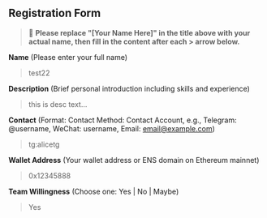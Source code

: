 ## Registration Form

> 📝 **Please replace "[Your Name Here]" in the title above with your actual name, then fill in the content after each > arrow below.**

**Name** (Please enter your full name)
>test22

**Description** (Brief personal introduction including skills and experience)
>this is desc text...

**Contact** (Format: Contact Method: Contact Account, e.g., Telegram: @username, WeChat: username, Email: email@example.com)
>tg:alicetg

**Wallet Address** (Your wallet address or ENS domain on Ethereum mainnet)
>0x12345888

**Team Willingness** (Choose one: Yes | No | Maybe)
>Yes